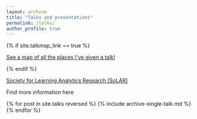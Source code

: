 ```yaml
---
layout: archive
title: "Talks and presentations"
permalink: /talks/
author_profile: true
---
```


{% if site.talkmap_link == true %}

<p style="text-decoration:underline;"><a href="/talkmap.html">See a map of all the places I've given a talk!</a></p>

{% endif %}

[Society for Learning Analytics Research (SoLAR)](https://www.youtube.com/watch?v=HwZyua3DvG4)

Find more information here

{% for post in site.talks reversed %}
  {% include archive-single-talk.md %}
{% endfor %}
